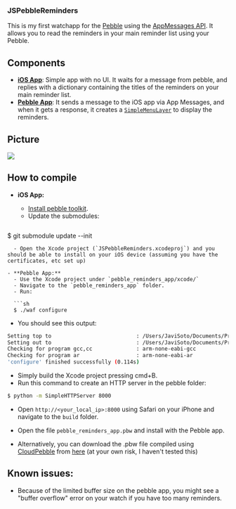 ### JSPebbleReminders
This is my first watchapp for the [Pebble](http://getpebble.com/) using the [AppMessages API](http://developer.getpebble.com/sdkref/group___app_message.html). It allows you to read the reminders in your main reminder list using your Pebble.

## Components
- [**iOS App**](https://github.com/JaviSoto/JSPebbleReminders/tree/master/JSPebbleReminders): Simple app with no UI. It waits for a message from pebble, and replies with a dictionary containing the titles of the reminders on your main reminder list.
- [**Pebble App**](https://github.com/JaviSoto/JSPebbleReminders/blob/master/pebble_reminders_app/src/pebble_reminders_app.c): It sends a message to the iOS app via App Messages, and when it gets a response, it creates a [`SimpleMenuLayer`](http://developer.getpebble.com/sdkref/group___simple_menu_layer.html) to display the reminders.

## Picture

<img src="http://farm9.staticflickr.com/8406/8761699744_ec1a90a840_n.jpg" />

## How to compile
- **iOS App:**
  - [Install pebble toolkit](http://developer.getpebble.com/1/01_GetStarted/01_Step_2).
  - Update the submodules:
  
  ```sh
$ git submodule update --init
```
  - Open the Xcode project (`JSPebbleReminders.xcodeproj`) and you should be able to install on your iOS device (assuming you have the certificates, etc set up)

- **Pebble App:**
  - Use the Xcode project under `pebble_reminders_app/xcode/`
  - Navigate to the `pebble_reminders_app` folder.
  - Run:
  
  ```sh
  $ ./waf configure
  ```

  - You should see this output:
  
  ```sh
  Setting top to                           : /Users/JaviSoto/Documents/Projects/Pebble/JSPebbleReminders/pebble_reminders_app
  Setting out to                           : /Users/JaviSoto/Documents/Projects/Pebble/JSPebbleReminders/pebble_reminders_app/build
  Checking for program gcc,cc              : arm-none-eabi-gcc
  Checking for program ar                  : arm-none-eabi-ar
  'configure' finished successfully (0.114s)
  ```

  - Simply build the Xcode project pressing cmd+B.
  - Run this command to create an HTTP server in the pebble folder:
  
  ```sh
  $ python -m SimpleHTTPServer 8000
  ```

  - Open `http://<your_local_ip>:8000` using Safari on your iPhone and navigate to the `build` folder.
  - Open the file `pebble_reminders_app.pbw` and install with the Pebble app.
  
  - Alternatively, you can download the .pbw file compiled using [CloudPebble](https://cloudpebble.net) from [here](http://small.cat/pie) (at your own risk, I haven't tested this)

## Known issues:
- Because of the limited buffer size on the pebble app, you might see a "buffer overflow" error on your watch if you have too many reminders.
